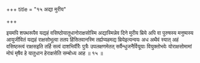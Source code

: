 +++
title = "१५ अद्या मुरीय"

+++

इयमपि शपथरूपैव यद्यहं वसिष्ठोयातुधानोराक्षसोस्मि अद्यास्मिन्नेव दिने मुरीय म्रिये अपि वा पुरुषस्य मनुष्यस्य आयुजींवितं यद्यहं राक्षसोभूत्वा ततप हिंसितवानस्मि तर्ह्यप्यहमद्य म्रियेइत्यन्वयः अध अथैवं स्यात् अहं वसिष्ठस्त्वं राक्षसइति तर्हि सत्वं दाशभिर्वीरैः पुत्रैः उपलक्षणमेतत् सर्वैन्धुजनैर्वियूयाः वियुक्तोभवेः योराक्षसोमामां मोघं मृषैव हे यातुधान हेराक्षसेति सम्बोध्य आह ॥ १५ ॥